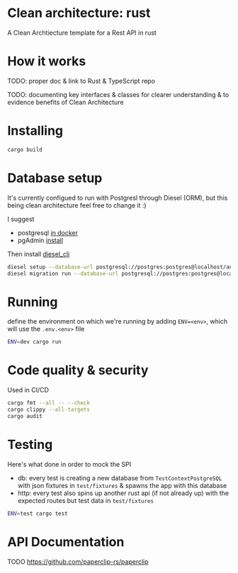 # Clean architecture: rust

A Clean Archtiecture template for a Rest API in rust

# How it works

TODO: proper doc & link to Rust & TypeScript repo

TODO: documenting key interfaces & classes for clearer understanding & to evidence benefits of Clean Architecture

# Installing

```bash
cargo build
```

# Database setup

It's currently configued to run with Postgresl through Diesel (ORM), but this being clean architecture feel free to change it :)

I suggest

- postgresql [in docker](https://hub.docker.com/_/postgres/)
- pgAdmin [install](https://www.pgadmin.org/download/pgadmin-4-apt/)

Then install [diesel_cli](https://lib.rs/crates/diesel_cli)

```bash
diesel setup --database-url postgresql://postgres:postgres@localhost/animal_fact_db
diesel migration run --database-url postgresql://postgres:postgres@localhost/animal_fact_db
```

# Running

define the environment on which we're running by adding `ENV=<env>`, which will use the `.env.<env>` file

```bash
ENV=dev cargo run
```

# Code quality & security

Used in CI/CD

```bash
cargo fmt --all -- --check
cargo clippy --all-targets
cargo audit
```

# Testing

Here's what done in order to mock the SPI

- db: every test is creating a new database from `TestContextPostgreSQL` with json fixtures in `test/fixtures` & spawns the app with this database
- http: every test also spins up another rust api (if not already up) with the expected routes but test data in `test/fixtures`

```bash
ENV=test cargo test
```

# API Documentation

TODO https://github.com/paperclip-rs/paperclip
